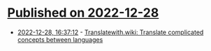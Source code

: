 # [Published on 2022-12-28](index.md)

* [2022-12-28, 16:37:12](https://news.ycombinator.com/item?id=34162700) - [Translatewith.wiki: Translate complicated concepts between languages](https://translatewith.wiki/)
